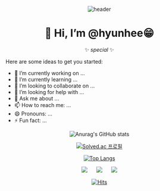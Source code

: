 

<div align=center>

![header](https://capsule-render.vercel.app/api?type=waving&height=200&text=hyunhee💖&fontAlign=80&fontAlignY=40&color=gradient&fontAlign=31.5)


  
  <div align=center><h1>👋 Hi, I’m @hyunhee😁</h1></div>
  
  
  ✨ _special_ ✨
</div>


Here are some ideas to get you started:

- 🔭 I’m currently working on ...
- 🌱 I’m currently learning ...
- 👯 I’m looking to collaborate on ...
- 🤔 I’m looking for help with ...
- 💬 Ask me about ...
- 📫 How to reach me: ...
- 😄 Pronouns: ...
- ⚡ Fun fact: ...
 
 
 
<div align=center>
  
![Anurag's GitHub stats](https://github-readme-stats.vercel.app/api?username=hyuna423&show_icons=true&theme=radical)
  
  
[![Solved.ac
프로필](http://mazassumnida.wtf/api/v2/generate_badge?boj=hyuna423)](https://solved.ac/hyuna423)
  
[![Top Langs](https://github-readme-stats.vercel.app/api/top-langs/?username=hyuna423&layout=compact)](https://github.com/anuraghazra/github-readme-stats&theme=radical)

<a href=""><img src="http://img.shields.io/badge/-Tech%20Blog-655ced?style=flat&logo=github&link=https://byul91oh.tistory.com/" style="height : auto; margin-left : 10px; margin-right : 10px;"/></a> <a href="https://www.instagram.com/hyun.h2/"><img src="http://img.shields.io/badge/-Instagram-black?style=flat&logo=Instagram&link=https://instagram.com/fivepxint/" style="height : auto; margin-left : 10px; margin-right : 10px;"/></a> <a href="mailto:firstluv423@gmail.com"><img src="https://img.shields.io/badge/Gmail-d14836?style=flat-square&logo=Gmail&logoColor=white&link=mailto:quf8093@gmail.com" style="height : auto; margin-left : 10px; margin-right : 10px;"/></a>

  
[![Hits](https://hits.seeyoufarm.com/api/count/incr/badge.svg?url=https%3A%2F%2Fgithub.com%2Fhyuna423%2Fhyuna423&count_bg=%234A4D48&title_bg=%23AF6FD7&icon=furrynetwork.svg&icon_color=%23FFFFFF&title=hits&edge_flat=false)](https://hits.seeyoufarm.com)
</div>



